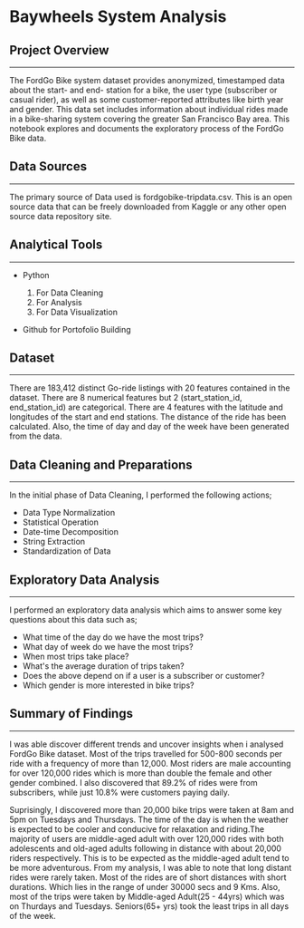 # Baywheels System Analysis

## Project Overview
---
The FordGo Bike system dataset provides anonymized, timestamped data about the start- and end- station for a bike, the user type (subscriber or casual rider), as well as some customer-reported attributes like birth year and gender. This data set includes information about individual rides made in a bike-sharing system covering the greater San Francisco Bay area.
This notebook explores and documents the exploratory process of the FordGo Bike data.

## Data Sources
---
The primary source of Data used is fordgobike-tripdata.csv. This is an open source data that can be freely downloaded from Kaggle or any other open source data repository site.

## Analytical Tools
---
- Python
  1. For Data Cleaning
  2. For Analysis
  3. For Data Visualization
     
- Github for Portofolio Building

## Dataset
---
There are 183,412 distinct Go-ride listings with 20 features contained in the dataset. There are 8 numerical features but 2 (start_station_id, end_station_id) are categorical. There are 4 features with the latitude and longitudes of the start and end stations. The distance of the ride has been calculated. Also, the time of day and day of the week have been generated from the data.

## Data Cleaning and Preparations
---
In the initial phase of Data Cleaning, I performed the following actions;

- Data Type Normalization
- Statistical Operation
- Date-time Decomposition
- String Extraction
- Standardization of Data

## Exploratory Data Analysis
---
I performed an exploratory data analysis which aims to answer some key questions about this data such as;
- What time of the day do we have the most trips?
- What day of week do we have the most trips?
- When most trips take place?
- What's the average duration of trips taken?
- Does the above depend on if a user is a subscriber or customer?
- Which gender is more interested in bike trips?

## Summary of Findings
---
I was able discover different trends and uncover insights when i analysed FordGo Bike dataset. Most of the trips travelled for 500-800 seconds per ride with a frequency of more than 12,000. Most riders are male accounting for over 120,000 rides which is more than double the female and other gender combined. I also discovered that 89.2% of rides were from subscribers, while just 10.8% were customers paying daily.

Suprisingly, I discovered more than 20,000 bike trips were taken at 8am and 5pm on Tuesdays and Thursdays. The time of the day is when the weather is expected to be cooler and conducive for relaxation and riding.The majority of users are middle-aged adult with over 120,000 rides with both adolescents and old-aged adults following in distance with about 20,000 riders respectively. This is to be expected as the middle-aged adult tend to be more adventurous. From my analysis, I was able to note that long distant rides were rarely taken. Most of the rides are of short distances with short durations. Which lies in the range of under 30000 secs and 9 Kms. Also, most of the trips were taken by Middle-aged Adult(25 - 44yrs) which was on Thurdays and Tuesdays. Seniors(65+ yrs) took the least trips in all days of the week.
